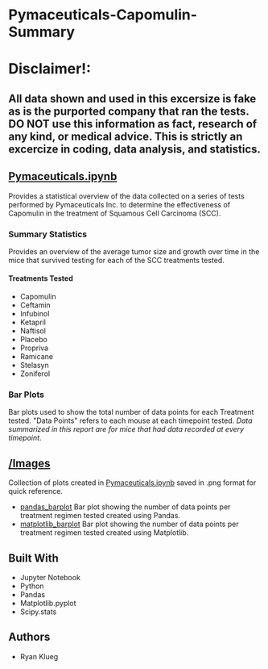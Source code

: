 # Pymaceuticals-Capomulin-Summary
# Disclaimer!:
## All data shown and used in this excersize is fake as is the purported company that ran the tests. __DO NOT__ use this information as fact, research of any kind, or medical advice. This is strictly an excercize in coding, data analysis, and statistics. 

## [Pymaceuticals.ipynb](Pymaceuticals.ipynb)
Provides a statistical overview of the data collected on a series of tests performed by Pymaceuticals Inc. to determine the effectiveness of Capomulin in the treatment of Squamous Cell Carcinoma (SCC).
### Summary Statistics
Provides an overview of the average tumor size and growth over time in the mice that survived testing for each of the SCC treatments tested. 
#### Treatments Tested
* Capomulin
* Ceftamin
* Infubinol
* Ketapril
* Naftisol
* Placebo
* Propriva
* Ramicane
* Stelasyn
* Zoniferol
### Bar Plots
Bar plots used to show the total number of data points for each Treatment tested. "Data Points" refers to each mouse at each timepoint tested. *Data summarized in this report are for mice that had data recorded at every timepoint*.
## [/Images](Images)
Collection of plots created in [Pymaceuticals.ipynb](Pymaceuticals.ipynb) saved in .png format for quick reference.
* [pandas_barplot](https://github.com/coconutpep/Pymaceuticals-Capomulin-Summary/blob/master/Images/matplotlib_barplot.png)
Bar plot showing the number of data points per treatment regimen tested created using Pandas.
* [matplotlib_barplot](matplotlib_barplot.png)
Bar plot showing the number of data points per treatment regimen tested created using Matplotlib.
## Built With
* Jupyter Notebook
* Python
* Pandas
* Matplotlib.pyplot
* Scipy.stats
## Authors
* Ryan Klueg
